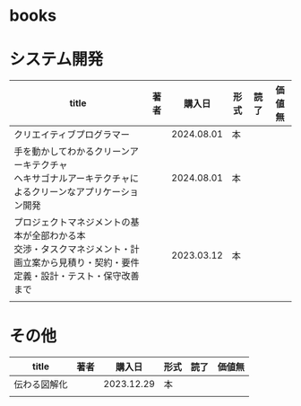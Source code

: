 # books

# システム開発
|title|著者|購入日|形式|読了|価値無|
|-----|-----|-----|-----|-----|-----|
| クリエイティブプログラマー  |  | 2024.08.01  |  本  |  |  |
| 手を動かしてわかるクリーンアーキテクチャ<br/>ヘキサゴナルアーキテクチャによるクリーンなアプリケーション開発 |  | 2024.08.01 | 本 |  |  |
| プロジェクトマネジメントの基本が全部わかる本<br>交渉・タスクマネジメント・計画立案から見積り・契約・要件定義・設計・テスト・保守改善まで |  | 2023.03.12 | 本 |  |  |
|  |  |  |  |  |  |

# その他
|title|著者|購入日|形式|読了|価値無|
|-----|-----|-----|-----|-----|-----|
| 伝わる図解化 |  | 2023.12.29 | 本 |  |  |
|  |  |  |  |  |  |
